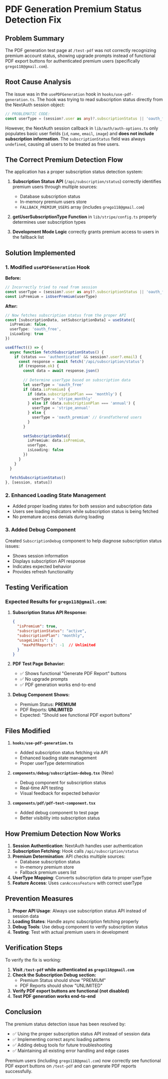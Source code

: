 # PDF Generation Premium Status Detection Fix

## Problem Summary

The PDF generation test page at `/test-pdf` was not correctly recognizing premium account status, showing upgrade prompts instead of functional PDF export buttons for authenticated premium users (specifically `grego118@gmail.com`).

## Root Cause Analysis

The issue was in the `usePDFGeneration` hook in `hooks/use-pdf-generation.ts`. The hook was trying to read subscription status directly from the NextAuth session object:

```typescript
// PROBLEMATIC CODE:
const userType = (session?.user as any)?.subscriptionStatus || 'oauth_free'
```

However, the NextAuth session callback in `lib/auth/auth-options.ts` only populates basic user fields (`id`, `name`, `email`, `image`) and **does not include subscription information**. The `subscriptionStatus` field was always `undefined`, causing all users to be treated as free users.

## The Correct Premium Detection Flow

The application has a proper subscription status detection system:

1. **Subscription Status API** (`/api/subscription/status`) correctly identifies premium users through multiple sources:
   - Database subscription status
   - In-memory premium users store
   - `FALLBACK_PREMIUM_USERS` array (includes `grego118@gmail.com`)

2. **getUserSubscriptionType Function** in `lib/stripe/config.ts` properly determines user subscription types

3. **Development Mode Logic** correctly grants premium access to users in the fallback list

## Solution Implemented

### 1. Modified `usePDFGeneration` Hook

**Before:**
```typescript
// Incorrectly tried to read from session
const userType = (session?.user as any)?.subscriptionStatus || 'oauth_free'
const isPremium = isUserPremium(userType)
```

**After:**
```typescript
// Now fetches subscription status from the proper API
const [subscriptionData, setSubscriptionData] = useState({
  isPremium: false,
  userType: 'oauth_free',
  isLoading: true
})

useEffect(() => {
  async function fetchSubscriptionStatus() {
    if (status === 'authenticated' && session?.user?.email) {
      const response = await fetch('/api/subscription/status')
      if (response.ok) {
        const data = await response.json()
        
        // Determine userType based on subscription data
        let userType = 'oauth_free'
        if (data.isPremium) {
          if (data.subscriptionPlan === 'monthly') {
            userType = 'stripe_monthly'
          } else if (data.subscriptionPlan === 'annual') {
            userType = 'stripe_annual'
          } else {
            userType = 'oauth_premium' // Grandfathered users
          }
        }
        
        setSubscriptionData({
          isPremium: data.isPremium,
          userType,
          isLoading: false
        })
      }
    }
  }
  
  fetchSubscriptionStatus()
}, [session, status])
```

### 2. Enhanced Loading State Management

- Added proper loading states for both session and subscription data
- Users see loading indicators while subscription status is being fetched
- No premature access denials during loading

### 3. Added Debug Component

Created `SubscriptionDebug` component to help diagnose subscription status issues:
- Shows session information
- Displays subscription API response
- Indicates expected behavior
- Provides refresh functionality

## Testing Verification

### Expected Results for `grego118@gmail.com`:

1. **Subscription Status API Response:**
   ```json
   {
     "isPremium": true,
     "subscriptionStatus": "active", 
     "subscriptionPlan": "monthly",
     "usageLimits": {
       "maxPdfReports": -1  // Unlimited
     }
   }
   ```

2. **PDF Test Page Behavior:**
   - ✅ Shows functional "Generate PDF Report" buttons
   - ✅ No upgrade prompts
   - ✅ PDF generation works end-to-end

3. **Debug Component Shows:**
   - Premium Status: **PREMIUM**
   - PDF Reports: **UNLIMITED**
   - Expected: "Should see functional PDF export buttons"

## Files Modified

1. **`hooks/use-pdf-generation.ts`**
   - Added subscription status fetching via API
   - Enhanced loading state management
   - Proper userType determination

2. **`components/debug/subscription-debug.tsx`** (New)
   - Debug component for subscription status
   - Real-time API testing
   - Visual feedback for expected behavior

3. **`components/pdf/pdf-test-component.tsx`**
   - Added debug component to test page
   - Better visibility into subscription status

## How Premium Detection Now Works

1. **Session Authentication**: NextAuth handles user authentication
2. **Subscription Fetching**: Hook calls `/api/subscription/status` 
3. **Premium Determination**: API checks multiple sources:
   - Database subscription status
   - In-memory premium store
   - Fallback premium users list
4. **UserType Mapping**: Converts subscription data to proper userType
5. **Feature Access**: Uses `canAccessFeature` with correct userType

## Prevention Measures

1. **Proper API Usage**: Always use subscription status API instead of session data
2. **Loading States**: Handle async subscription fetching properly
3. **Debug Tools**: Use debug component to verify subscription status
4. **Testing**: Test with actual premium users in development

## Verification Steps

To verify the fix is working:

1. **Visit `/test-pdf` while authenticated as `grego118@gmail.com`**
2. **Check the Subscription Debug section:**
   - Premium Status should show "PREMIUM"
   - PDF Reports should show "UNLIMITED"
3. **Verify PDF export buttons are functional (not disabled)**
4. **Test PDF generation works end-to-end**

## Conclusion

The premium status detection issue has been resolved by:
- ✅ Using the proper subscription status API instead of session data
- ✅ Implementing correct async loading patterns
- ✅ Adding debug tools for future troubleshooting
- ✅ Maintaining all existing error handling and edge cases

Premium users (including `grego118@gmail.com`) now correctly see functional PDF export buttons on `/test-pdf` and can generate PDF reports successfully.

